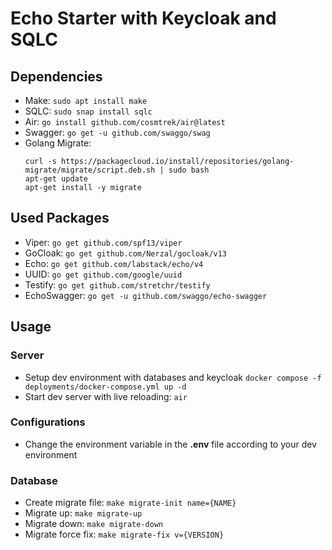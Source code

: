 # Echo Starter with Keycloak and SQLC

## Dependencies
- Make: `sudo apt install make`
- SQLC: `sudo snap install sqlc`
- Air: `go install github.com/cosmtrek/air@latest`
- Swagger: `go get -u github.com/swaggo/swag`
- Golang Migrate:  
  ```
  curl -s https://packagecloud.io/install/repositories/golang-migrate/migrate/script.deb.sh | sudo bash
  apt-get update
  apt-get install -y migrate
  ```

## Used Packages
- Viper: `go get github.com/spf13/viper`
- GoCloak: `go get github.com/Nerzal/gocloak/v13`
- Echo: `go get github.com/labstack/echo/v4`
- UUID: `go get github.com/google/uuid`
- Testify: `go get github.com/stretchr/testify`
- EchoSwagger: `go get -u github.com/swaggo/echo-swagger`

## Usage
### Server
- Setup dev environment with databases and keycloak
  ```docker compose -f deployments/docker-compose.yml up -d```
- Start dev server with live reloading: `air`

### Configurations
- Change the environment variable in the __.env__ file according to your dev environment

### Database
- Create migrate file: `make migrate-init name={NAME}`
- Migrate up: `make migrate-up`
- Migrate down: `make migrate-down`
- Migrate force fix: `make migrate-fix v={VERSION}`
